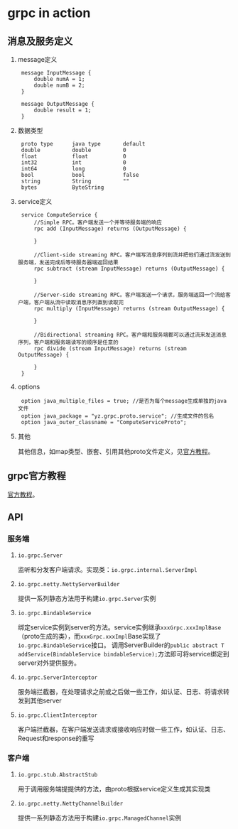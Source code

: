 # grpc in action

## 消息及服务定义

1. message定义

        message InputMessage {
            double numA = 1;
            double numB = 2;
        }
        
        message OutputMessage {
            double result = 1;
        }
        
2. 数据类型

        proto type      java type       default
        double          double          0
        float           float           0
        int32           int             0
        int64           long            0
        bool            bool            false
        string          String          ""
        bytes           ByteString      

3. service定义

        service ComputeService {
            //Simple RPC。客户端发送一个并等待服务端的响应
            rpc add (InputMessage) returns (OutputMessage) {
        
            }
        
            //Client-side streaming RPC。客户端写消息序列到流并把他们通过流发送到服务端，发送完成后等待服务器端返回结果
            rpc subtract (stream InputMessage) returns (OutputMessage) {
        
            }
        
            //Server-side streaming RPC。客户端发送一个请求，服务端返回一个流给客户端，客户端从流中读取消息序列直到读取完
            rpc multiply (InputMessage) returns (stream OutputMessage) {
        
            }
        
            //Bidirectional streaming RPC。客户端和服务端都可以通过流来发送消息序列，客户端和服务端读写的顺序是任意的
            rpc divide (stream InputMessage) returns (stream OutputMessage) {
        
            }
        }

4. options

        option java_multiple_files = true; //是否为每个message生成单独的java文件
        option java_package = "yz.grpc.proto.service"; //生成文件的包名
        option java_outer_classname = "ComputeServiceProto";
        
5. 其他
    
    其他信息，如map类型、嵌套、引用其他proto文件定义，见[官方教程](https://developers.google.com/protocol-buffers/docs/proto3)。
    
## grpc官方教程

[官方教程](https://grpc.io/docs/tutorials/basic/java.html)。

## API

### 服务端

1. `io.grpc.Server`

    监听和分发客户端请求。实现类：`io.grpc.internal.ServerImpl`

2. `io.grpc.netty.NettyServerBuilder`

    提供一系列静态方法用于构建`io.grpc.Server`实例
    
3. `io.grpc.BindableService`
    
    绑定service实例到server的方法。service实例继承`xxxGrpc.xxxImplBase`（proto生成的类），而`xxxGrpc.xxxImpl`Base实现了`io.grpc.BindableService`接口。
    调用ServerBuilder的`public abstract T addService(BindableService bindableService);`方法即可将service绑定到server对外提供服务。
    
4. `io.grpc.ServerInterceptor`
    
    服务端拦截器，在处理请求之前或之后做一些工作，如认证、日志、将请求转发到其他server

5. `io.grpc.ClientInterceptor`

    客户端拦截器，在客户端发送请求或接收响应时做一些工作，如认证、日志、Request和response的重写

### 客户端

1. `io.grpc.stub.AbstractStub`
    
    用于调用服务端提提供的方法，由proto根据service定义生成其实现类
    
2. `io.grpc.netty.NettyChannelBuilder`
    
    提供一系列静态方法用于构建`io.grpc.ManagedChannel`实例